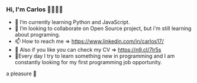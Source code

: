 ### Hi, I'm Carlos 👋👨🏻‍💻


- 🌱 I’m currently learning Python and JavaScript.
- 👯 I’m looking to collaborate on Open Source project, but i'm still learning about programing.
- 📫 How to reach me => https://www.linkedin.com/in/carlos17/
- 🤔 Also if you like you can check my CV => https://n9.cl/7lr5s
- 🔭Every day I try to learn something new in programming and I am constantly looking for my first programming job opportunity.

a pleasure 👋

<!--
**Carlos-maldonado578/Carlos-maldonado578** is a ✨ _special_ ✨ repository because its `README.md` (this file) appears on your GitHub profile.

Here are some ideas to get you started:

- 🔭 I’m currently working on ...
- 🌱 I’m currently learning ...
- 👯 I’m looking to collaborate on ...
-  I’m looking for help with ...
- 💬 Ask me about ...
- 📫 How to reach me: ...
- 😄 Pronouns: ...
- ⚡ Fun fact: ...
-->
